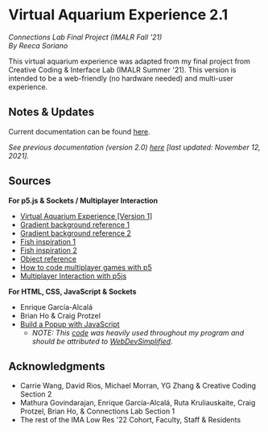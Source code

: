 # Virtual Aquarium Experience 2.1
*Connections Lab Final Project (IMALR Fall '21)*\
*By Reeca Soriano*

This virtual aquarium experience was adapted from my final project from Creative Coding & Interface Lab (IMALR Summer '21). This version is intended to be a web-friendly (no hardware needed) and multi-user experience.

## Notes & Updates
Current documentation can be found [here](https://reeeecaa.notion.site/Connections-Lab-Final-Project-Documentation-41f220426a614780b58aca29aaf1ec99).

*See previous documentation (version 2.0) [here](https://reeeecaa.notion.site/Connections-Lab-Mid-Term-Project-2-Documentation-ad3a8134e00340d3979cf0d8ee4e6d03) [last updated: November 12, 2021].*

## Sources
**For p5.js & Sockets / Multiplayer Interaction**
* [Virtual Aquarium Experience [Version 1]](https://editor.p5js.org/reeca/sketches/8DmMTviie)
* [Gradient background reference 1](https://p5js.org/examples/color-linear-gradient.html)
* [Gradient background reference 2](https://p5js.org/reference/#/p5/lerpColor)
* [Fish inspiration 1](https://editor.p5js.org/arielee/sketches/68kV8PHKC)
* [Fish inspiration 2](https://editor.p5js.org/creativecoding/sketches/bYIGQdDks)
* [Object reference](https://editor.p5js.org/re7l/sketches/uKP1R3Ex-)
* [How to code multiplayer games with p5](https://codeheir.com/2019/05/11/how-to-code/)
* [Multiplayer Interaction with p5js](https://medium.com/geekculture/multiplayer-interaction-with-p5js-f04909e13b87)

**For HTML, CSS, JavaScript & Sockets**
* Enrique García-Alcalá
* Brian Ho & Craig Protzel
* [Build a Popup with JavaScript](https://www.youtube.com/watch?v=MBaw_6cPmAw)
    * *NOTE: This [code](https://github.com/WebDevSimplified/Vanilla-JavaScript-Modal) was heavily used throughout my program and should be attributed to [WebDevSimplified](https://github.com/WebDevSimplified).*


## Acknowledgments
* Carrie Wang, David Rios, Michael Morran, YG Zhang & Creative Coding Section 2
* Mathura Govindarajan, Enrique García-Alcalá, Ruta Kruliauskaite, Craig Protzel, Brian Ho, & Connections Lab Section 1
* The rest of the IMA Low Res '22 Cohort, Faculty, Staff & Residents